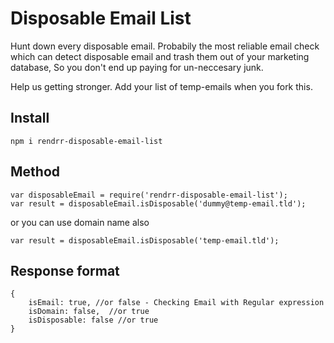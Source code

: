 # Disposable Email List
Hunt down every disposable email. Probabily the most reliable email check which can detect disposable email and trash them out of your marketing database, So you don't end up paying for un-neccesary junk.

Help us getting stronger. Add your list of temp-emails when you fork this.

## Install
`npm i rendrr-disposable-email-list`

## Method
    var disposableEmail = require('rendrr-disposable-email-list');
    var result = disposableEmail.isDisposable('dummy@temp-email.tld');
or you can use domain name also


    var result = disposableEmail.isDisposable('temp-email.tld');

## Response format
	{ 
		isEmail: true, //or false - Checking Email with Regular expression
		isDomain: false,  //or true
		isDisposable: false //or true
	}